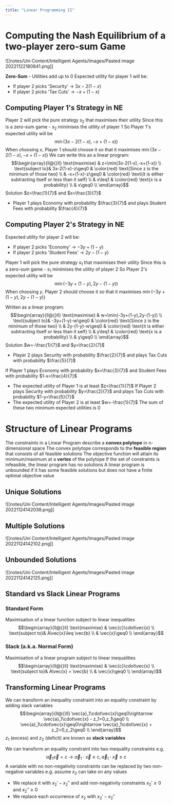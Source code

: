 ```yaml
---
title: "Linear Programming II"
---
```


# Computing the Nash Equilibrium of a two-player zero-sum Game

 ![[notes/Uni Content/Intelligent Agents/Images/Pasted image 20221122180841.png]]

**Zero-Sum** - Utilities add up to 0
Expected utility for player 1 will be:
- If player 2 picks 'Security' -> $3x-2(1-x)$
- If player 2 picks 'Tax Cuts' -> $-x+(1-x)$

## Computing Player 1's Strategy in NE
Player 2 will pick the pure strategy $s_2$ that maximises their utility
Since this is a zero-sum game - $s_2$ minimises the utility of player 1
So Player 1's expected utility will be $$\min(3x-2(1-x),-x+(1-x))$$
When choosing $x$, Player 1 should choose it so that it maximises $\min(3x-2(1-x),-x+(1-x))$
We can write this as a linear program: $$\begin{array}{ll@{}ll}
\text{maximise}  & z=\min(3x-2(1-x),-x+(1-x)) \\
\text{subject to}& 3x-2(1-x)-z\geq0 & \color{red} \text{Since z is the minimum of those two} \\
                 & -x+(1-x)-z\geq0 & \color{red} \text{it is either subtracting itself or less than it self} \\
                 & x\leq1 & \color{red} \text{x is a probability} \\
                 & x\geq0 \\
\end{array}$$
Solution $z=\frac{1}{7}$ and $x=\frac{3}{7}$
- Player 1 plays Economy with probability $\frac{3}{7}$ and plays Student Fees with probability $\frac{4}{7}$

## Computing Player 2's Strategy in NE

Expected utility for player 2 will be:
- If player 2 picks 'Economy' -> $-3y+(1-y)$
- If player 2 picks 'Student Fees' -> $2y-(1-y)$

Player 1 will pick the pure strategy $s_1$ that maximises their utility
Since this is a zero-sum game - $s_1$ minimises the utility of player 2
So Player 2's expected utility will be $$\min(-3y+(1-y),2y-(1-y))$$When choosing $y$, Player 2 should choose it so that it maximises $\min(-3y+(1-y),2y-(1-y))$

Written as a linear program:
$$\begin{array}{ll@{}ll}
\text{maximise}  & w=\min(-3y+(1-y),2y-(1-y)) \\
\text{subject to}& -3y+(1-y)-w\geq0 & \color{red} \text{Since z is the minimum of those two} \\
                 & 2y-(1-y)-w\geq0 & \color{red} \text{it is either subtracting itself or less than it self} \\
                 & y\leq1 & \color{red} \text{x is a probability} \\
                 & y\geq0 \\
\end{array}$$
Solution $w=-\frac{1}{7}$ and $y=\frac{2}{7}$
- Player 2 plays Security with probability $\frac{2}{7}$ and plays Tax Cuts with probability $\frac{5}{7}$

If Player 1 plays Economy with probability $x=\frac{3}{7}$ and Student Fees with probability $1-x=\frac{4}{7}$
- The expected utility of Player 1 is at least $z=\frac{1}{7}$
If Player 2 plays Security with probability $y=\frac{2}{7}$ and plays Tax Cuts with probability $1-y=\frac{5}{7}$
- The expected utility of Player 2 is at least $w=-\frac{1}{7}$
The sum of these two minimum expected utilities is $0$

# Structure of Linear Programs

The constraints in a Linear Program describe a **convex polytope** in n-dimensional space
The convex polytope corresponds to the **feasible region** that consists of all feasible solutions
The objective function will attain its minimum/maximum at a **vertex** of the polytope
If the set of constraints is infeasible, the linear program has no solutions
A linear program is unbounded if it has some feasible solutions but does not have a finite optimal objective value

## Unique Solutions
 ![[notes/Uni Content/Intelligent Agents/Images/Pasted image 20221124142038.png]]

## Multiple Solutions
 ![[notes/Uni Content/Intelligent Agents/Images/Pasted image 20221124142102.png]]

## Unbounded Solutions
 ![[notes/Uni Content/Intelligent Agents/Images/Pasted image 20221124142125.png]]

## Standard vs Slack Linear Programs
### Standard Form
Maximisation of a linear function subject to linear inequalities
$$\begin{array}{ll@{}ll}
\text{maximise}  & \vec{c}\cdot\vec{x} \\
\text{subject to}& A\vec{x}\leq \vec{b} \\
                 & \vec{x}\geq0 \\
\end{array}$$
### Slack (a.k.a. Normal Form)
Maximisation of a linear program subject to linear inequalities
$$\begin{array}{ll@{}ll}
\text{maximise}  & \vec{c}\cdot\vec{x} \\
\text{subject to}& A\vec{x} = \vec{b} \\
                 & \vec{x}\geq0 \\
\end{array}$$
## Transforming Linear Programs
We can transform an inequality constraint into an equality constraint by adding slack variables
$$\begin{array}{ll@{}ll}
\vec{a}_1\cdot\vec{x}\geq0\rightarrow \vec{a}_1\cdot\vec{x} - z_1=0,z_1\geq0 \\
\vec{a}_1\cdot\vec{x}\geq0\rightarrow \vec{a}_1\cdot\vec{x} + z_2=0,z_2\geq0 \\
\end{array}$$
$z_1$ (excess) and $z_2$ (deficit) are known as **slack variables**

We can transform an equality constraint into two inequality constraints e.g. $$\vec{a}_1\vec{x}=c\rightarrow \vec{a}_1\cdot\vec{x}\geq c,\vec{a}_1\cdot \vec{x}\leq c$$
A variable with no non-negativity constraints can be replaced by two non-negative variables
e.g. assume $x_2$ can take on any values
- We replace it with $x_2' - x_2''$ and add non-negativity constraints $x_2'\geq 0$ and $x_2''\geq 0$
- We replace each occurrence of $x_2$ with $x_2' - x_2''$

